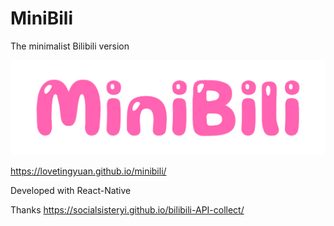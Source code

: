 # MiniBili

The minimalist Bilibili version

![minibili](./docs/minibili.png)

https://lovetingyuan.github.io/minibili/

Developed with React-Native

Thanks https://socialsisteryi.github.io/bilibili-API-collect/
